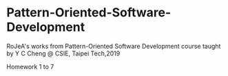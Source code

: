 # Pattern-Oriented-Software-Development
RoJeA's works from Pattern-Oriented Software Development course taught by Y C Cheng @ CSIE, Taipei Tech,2019

Homework 1 to 7